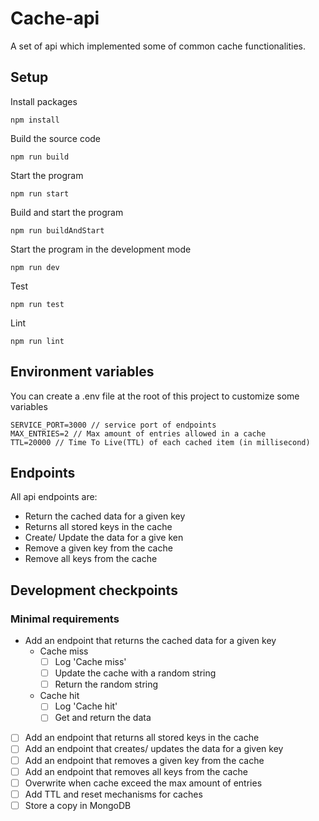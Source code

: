# Cache-api
A set of api which implemented some of common cache functionalities.

## Setup
Install packages
```shell
npm install
```

Build the source code
```shell
npm run build
```

Start the program
```shell
npm run start
```

Build and start the program
```shell
npm run buildAndStart
```

Start the program in the development mode
```shell
npm run dev
```

Test
```shell
npm run test
```

Lint
```shell
npm run lint
```

## Environment variables
You can create a .env file at the root of this project to customize some variables

```
SERVICE_PORT=3000 // service port of endpoints
MAX_ENTRIES=2 // Max amount of entries allowed in a cache
TTL=20000 // Time To Live(TTL) of each cached item (in millisecond)
```

## Endpoints
All api endpoints are:
- Return the cached data for a given key
- Returns all stored keys in the cache
- Create/ Update the data for a give ken
- Remove a given key from the cache
- Remove all keys from the cache

## Development checkpoints
### Minimal requirements
- Add an endpoint that returns the cached data for a given key
    - Cache miss
        - [ ] Log 'Cache miss'
        - [ ] Update the cache with a random string
        - [ ] Return the random string
    - Cache hit
        - [ ] Log 'Cache hit'
        - [ ] Get and return the data
- [ ] Add an endpoint that returns all stored keys in the cache
- [ ] Add an endpoint that creates/ updates the data for a given key
- [ ] Add an endpoint that removes a given key from the cache
- [ ] Add an endpoint that removes all keys from the cache
- [ ] Overwrite when cache exceed the max amount of entries
- [ ] Add TTL and reset mechanisms for caches
- [ ] Store a copy in MongoDB
